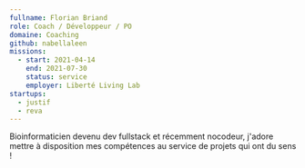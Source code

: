 ```yaml
---
fullname: Florian Briand
role: Coach / Développeur / PO
domaine: Coaching
github: nabellaleen
missions:
  - start: 2021-04-14
    end: 2021-07-30
    status: service
    employer: Liberté Living Lab
startups:
  - justif
  - reva
---
```


Bioinformaticien devenu dev fullstack et récemment nocodeur, j'adore mettre à disposition mes compétences au service de projets qui ont du sens !
